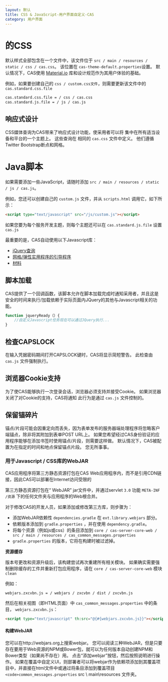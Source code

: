 ```yaml
---
layout: 默认
title: CSS & JavaScript-用户界面自定义-CAS
category: 用户界面
---
```


# 的CSS

默认样式全部包含在一个文件中，该文件位于 `src / main / resources / static / css / cas.css`。 该位置在 `cas-theme-default.properties`设置。 默认情况下，CAS使用 [Material.io](https://material.io/) 库和设计规范作为其用户体验的基础。

例如，如果要创建自己的 `css / custom.css文件`，则需要更新该文件中的 `cas.standard.css.file`

```bash
cas.standard.css.file = / css / cas.css
cas.standard.js.file = / js / cas.js
```

## 响应式设计

CSS媒体查询为CAS带来了响应式设计功能，使采用者可以将 集中在所有适当设备和平台的一个主题上。 这些查询在 相同的 `cas.css` 文件中定义。 他们遵循Twitter Bootstrap断点和网格。

# Java脚本

如果需要添加一些JavaScript，请随时添加 `src / main / resources / static / js / cas.js`。

例如，您还可以创建自己的 `custom.js` 文件，并从 `scripts.html` 调用它，如下所示：

```html
<script type="text/javascript" src="/js/custom.js"></script>
```

如果您要为每个服务开发主题，则每个主题还可以在 `cas.standard.js.file` 设置 `cas.js`

最重要的是，CAS自动使用以下Javascript库：

* [jQuery查询](https://jquery.com/)
* [网格/弹性实用程序的引导程序](https://getbootstrap.com/docs/4.5/getting-started/contents/#css-files)
* [材料](https://material.io/)

## 脚本加载

CAS提供了一个回调函数，该脚本允许在脚本加载完成时通知采用者，并且这是安全的时间来执行/加载依赖于实际页面内JQuery的其他与Javascript相关的功能。

```javascript
function jqueryReady（）{
    //自定义Javascript任务现在可以通过JQuery执行...
}
```

## 检查CAPSLOCK

在输入凭据密码期间打开CAPSLOCK键时，CAS将显示简短警告。 此检查由 `cas.js` 文件强制执行。

## 浏览器Cookie支持

为了使CAS能够执行一次登录会话，浏览器必须支持并接受Cookie。 如果浏览器关闭了对Cookie的支持，CAS将通知 此行为是通过 `cas.js` 文件控制的。

## 保留锚碎片

锚点/片段可能会因重定向而丢失，因为表单发布的服务器端处理程序将忽略客户端锚点，除非将其附加到表单POST URL上。 如果您希望经过CAS身份验证的应用程序能够在添加书签时使用锚点/片段，则需要这样做。 默认情况下，CAS被配置为在指定的时间和地点保留锚点片段。 您无所事事。

### 用于Javascript / CSS库的WebJAR

CAS应用程序将第三方静态资源打包在CAS Web应用程序内，而不是引用CDN链接，因此CAS可以部署在Internet访问受限的

第三方静态资源打包在“ WebJAR” jar文件中，并通过servlet `3.0` 功能 `META-INF /资源` 下的任何文件夹与应用程序的Web根合并。

对于修改CAS的开发人员，如果添加或修改第三方库，则步骤为：

- 添加WebJAR依赖性 `dependencies.gradle` 在 `ext.library.webjars` 部分。
- 依赖版本添加到 `gradle.properties` ，并在使用 `dependency.gradle`。
- 将每个资源（例如js或css）的条目添加到 `core / cas-server-core-web / src / main / resources / cas_common_messages.properties`
- `gradle.properties` 的版本，它将在构建时被过滤掉。

<div class="alert alert-info"><strong>资源缓存</strong><p>版本号更改和资源升级后，该构建尝试再次重建所有相关模块。 如果确实需要强制删除缓存的工件并重新打包应用程序，请在 <code>core / cas-server-core-web</code> 模块 <code>clean</code></p></div>

例如：

```properties
webjars.zxcvbn.js = / webjars / zxcvbn / dist / zxcvbn.js
```

然后在相关视图（即HTML页面）中 `cas_common_messages.properties` 中的条目， `webjars.zxcvbn.js`：

```html
<script type="text/javascript" th:src="@{#{webjars.zxcvbn.js}}"></script>
```

#### 构建WebJAR

您可以在http://webjars.org上搜索webjar。 您可以阅读三种WebJAR，但是只要存在要用于Web资源的NPM或Bower包，就可以为任何版本自动创建NPM和Bower类型（如果尚不存在）用。 点击“添加webjar”按钮，然后按照说明进行操作。 如果在覆盖中自定义UI，则部署者可以将webjar作为依赖项添加到其覆盖项目中，并直接在html文件中或通过将条目添加到覆盖项目 `<code>common_messages.properties` src \ main\resources</code> 文件夹。
